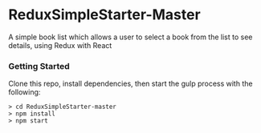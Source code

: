 # ReduxSimpleStarter-Master

A simple book list which allows a user to select a book from the list to see details, using Redux with React

### Getting Started

Clone this repo, install dependencies, then start the gulp process with the following:

```
> cd ReduxSimpleStarter-master
> npm install
> npm start
```

